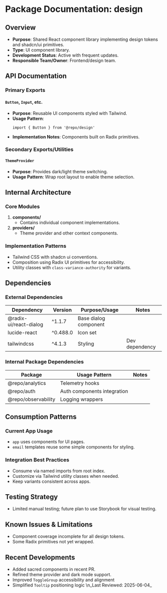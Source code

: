 # Package Documentation: design

## Overview
- **Purpose**: Shared React component library implementing design tokens and shadcn/ui primitives.
- **Type**: UI component library.
- **Development Status**: Active with frequent updates.
- **Responsible Team/Owner**: Frontend/design team.

## API Documentation

### Primary Exports

#### `Button`, `Input`, etc.
- **Purpose**: Reusable UI components styled with Tailwind.
- **Usage Pattern**:
  ```tsx
  import { Button } from '@repo/design'
  ```
- **Implementation Notes**: Components built on Radix primitives.

### Secondary Exports/Utilities

#### `ThemeProvider`
- **Purpose**: Provides dark/light theme switching.
- **Usage Pattern**: Wrap root layout to enable theme selection.

## Internal Architecture

### Core Modules
1. **components/**
   - Contains individual component implementations.
2. **providers/**
   - Theme provider and other context components.

### Implementation Patterns
- Tailwind CSS with shadcn ui conventions.
- Composition using Radix UI primitives for accessibility.
- Utility classes with `class-variance-authority` for variants.

## Dependencies

### External Dependencies
| Dependency | Version | Purpose/Usage | Notes |
|------------|---------|--------------|-------|
| @radix-ui/react-dialog | ^1.1.7 | Base dialog component | |
| lucide-react | ^0.488.0 | Icon set | |
| tailwindcss | ^4.1.3 | Styling | Dev dependency |

### Internal Package Dependencies
| Package | Usage Pattern | Notes |
|-----------|---------------|-------|
| @repo/analytics | Telemetry hooks | |
| @repo/auth | Auth components integration | |
| @repo/observability | Logging wrappers | |

## Consumption Patterns

### Current App Usage
- `app` uses components for UI pages.
- `email` templates reuse some simple components for styling.

### Integration Best Practices
- Consume via named imports from root index.
- Customize via Tailwind utility classes when needed.
- Keep variants consistent across apps.

## Testing Strategy
- Limited manual testing; future plan to use Storybook for visual testing.

## Known Issues & Limitations
- Component coverage incomplete for all design tokens.
- Some Radix primitives not yet wrapped.

## Recent Developments
- Added sacred components in recent PR.
- Refined theme provider and dark mode support.
- Improved `ToggleGroup` accessibility and alignment
- Simplified `Tooltip` positioning logic
\n_Last Reviewed: 2025-06-04_
